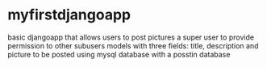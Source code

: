 # myfirstdjangoapp
basic djangoapp that allows users to post pictures
a super user to provide permission to other subusers
models with three fields: title, description and picture to be posted
using mysql database with a posstin database

